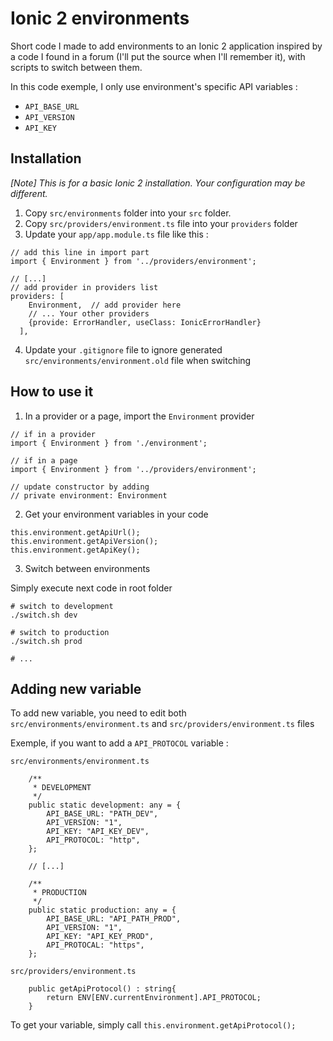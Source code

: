 # Ionic 2 environments
Short code I made to add environments to an Ionic 2 application inspired by a code I found in a forum (I'll put the source when I'll remember it), with scripts to switch between them.

In this code exemple, I only use environment's specific API variables :
- `API_BASE_URL`
- `API_VERSION`
- `API_KEY`

## Installation

_[Note] This is for a basic Ionic 2 installation. Your configuration may be different._

1) Copy `src/environments` folder into your `src` folder.
2) Copy `src/providers/environment.ts` file into your `providers` folder
3) Update your `app/app.module.ts` file like this :

```
// add this line in import part
import { Environment } from '../providers/environment';

// [...]
// add provider in providers list
providers: [
    Environment,  // add provider here
    // ... Your other providers
    {provide: ErrorHandler, useClass: IonicErrorHandler}
  ],
```

4) Update your `.gitignore` file to ignore generated `src/environments/environment.old` file when switching

## How to use it

1) In a provider or a page, import the `Environment` provider

```
// if in a provider
import { Environment } from './environment';

// if in a page
import { Environment } from '../providers/environment';

// update constructor by adding
// private environment: Environment
```

2) Get your environment variables in your code

```
this.environment.getApiUrl();
this.environment.getApiVersion();
this.environment.getApiKey();
```

3) Switch between environments

Simply execute next code in root folder

```
# switch to development
./switch.sh dev

# switch to production
./switch.sh prod

# ...
```

## Adding new variable

To add new variable, you need to edit both `src/environments/environment.ts` and `src/providers/environment.ts` files

Exemple, if you want to add a `API_PROTOCOL` variable :

`src/environments/environment.ts`

```
    /**
     * DEVELOPMENT
     */
    public static development: any = {
        API_BASE_URL: "PATH_DEV",
        API_VERSION: "1",
        API_KEY: "API_KEY_DEV",
        API_PROTOCOL: "http",
    };

    // [...]

    /**
     * PRODUCTION
     */
    public static production: any = {
        API_BASE_URL: "API_PATH_PROD",
        API_VERSION: "1",
        API_KEY: "API_KEY_PROD",
        API_PROTOCAL: "https",
    };
```

`src/providers/environment.ts`

```
    public getApiProtocol() : string{
        return ENV[ENV.currentEnvironment].API_PROTOCOL;
    }
```

To get your variable, simply call `this.environment.getApiProtocol();`